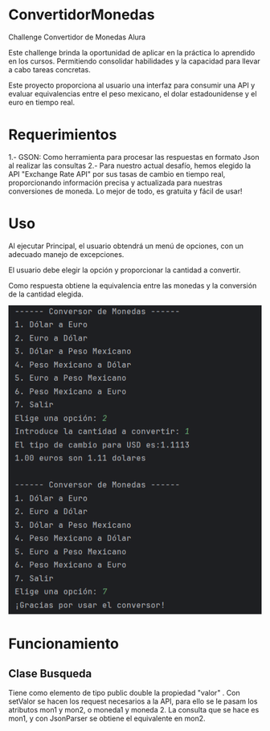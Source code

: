 # ConvertidorMonedas
Challenge Convertidor de Monedas Alura

Este challenge brinda la oportunidad de aplicar en la práctica lo aprendido en los cursos. Permitiendo consolidar habilidades y la capacidad para llevar a cabo tareas concretas.

Este proyecto proporciona al usuario una interfaz para consumir una API y evaluar equivalencias entre el peso mexicano, el dolar estadounidense y el euro en tiempo real.

# Requerimientos

1.- GSON: Como herramienta para procesar las respuestas en formato Json al realizar las consultas
2.- Para nuestro actual desafío, hemos elegido la API "Exchange Rate API" por sus tasas de cambio en tiempo real, proporcionando información precisa y actualizada para nuestras conversiones de moneda. Lo mejor de todo, es gratuita y fácil de usar!
# Uso

Al ejecutar Principal, el usuario obtendrá un menú de opciones, con un adecuado manejo de excepciones.

El usuario debe elegir la opción y proporcionar la cantidad a convertir. 

Como respuesta obtiene la equivalencia entre las monedas y la conversión de la cantidad elegida.

![Ejemplo](ConvMON.png)

# Funcionamiento

## Clase Busqueda
Tiene como elemento de tipo public double la propiedad "valor" .
Con setValor se hacen los request necesarios a la API, para ello se le pasam los atributos mon1 y mon2, o moneda1 y moneda 2.
La consulta que se hace es mon1, y con JsonParser se obtiene el equivalente en mon2.


